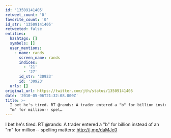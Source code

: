 ```yaml
---
id: '13509141405'
retweet_count: '0'
favorite_count: '0'
id_str: '13509141405'
retweeted: false
entities:
  hashtags: []
  symbols: []
  user_mentions:
    - name: rands
      screen_name: rands
      indices:
        - '21'
        - '27'
      id_str: '30923'
      id: '30923'
  urls: []
original_url: https://twitter.com/jth/status/13509141405
date: '2010-05-06T21:32:08.000Z'
title: >-
  I bet he's tired. RT @rands: A trader entered a "b" for billion instead of an
  "m" for million-- spel…
---
```


I bet he's tired. RT @rands: A trader entered a "b" for billion instead of an "m" for million-- spelling matters: http://j.mp/daMJe0